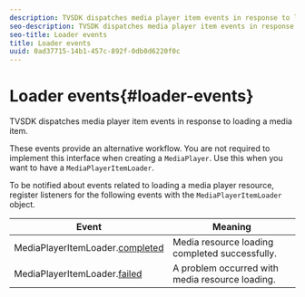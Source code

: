 ```yaml
---
description: TVSDK dispatches media player item events in response to loading a media item.
seo-description: TVSDK dispatches media player item events in response to loading a media item.
seo-title: Loader events
title: Loader events
uuid: 0ad37715-14b1-457c-892f-0db0d6220f0c
---
```


# Loader events{#loader-events}

TVSDK dispatches media player item events in response to loading a media item.

These events provide an alternative workflow. You are not required to implement this interface when creating a `MediaPlayer`. Use this when you want to have a `MediaPlayerItemLoader`.

To be notified about events related to loading a media player resource, register listeners for the following events with the `MediaPlayerItemLoader` object. 

|  Event  | Meaning  |
|---|---|
| MediaPlayerItemLoader.[completed](https://help.adobe.com/en_US/primetime/api/psdk/asdoc-dhls_1.4/com/adobe/mediacore/MediaPlayerItemLoader.html#event:completed)  | Media resource loading completed successfully.  |
| MediaPlayerItemLoader.[failed](https://help.adobe.com/en_US/primetime/api/psdk/asdoc-dhls_1.4/com/adobe/mediacore/MediaPlayerItemLoader.html#event:failed)  | A problem occurred with media resource loading.  |